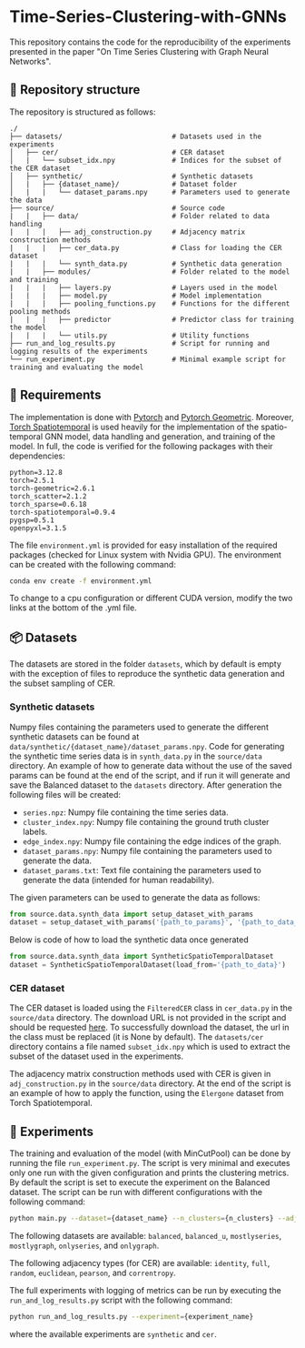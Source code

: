 # Time-Series-Clustering-with-GNNs

This repository contains the code for the reproducibility of the experiments presented in the paper "On Time Series Clustering with Graph Neural Networks".


## 📂 Repository structure

The repository is structured as follows:

```
./
├── datasets/                           # Datasets used in the experiments
│   ├── cer/                            # CER dataset
│   |   └── subset_idx.npy              # Indices for the subset of the CER dataset
│   ├── synthetic/                      # Synthetic datasets
│   |   ├── {dataset_name}/             # Dataset folder
│   |   |   └── dataset_params.npy      # Parameters used to generate the data
├── source/                             # Source code
|   |   ├── data/                       # Folder related to data handling
|   |   |   ├── adj_construction.py     # Adjacency matrix construction methods
|   |   |   ├── cer_data.py             # Class for loading the CER dataset
|   |   |   └── synth_data.py           # Synthetic data generation
|   |   ├── modules/                    # Folder related to the model and training
|   |   |   ├── layers.py               # Layers used in the model
|   |   |   ├── model.py                # Model implementation
|   |   |   ├── pooling_functions.py    # Functions for the different pooling methods
|   |   |   ├── predictor               # Predictor class for training the model
|   |   |   └── utils.py                # Utility functions
├── run_and_log_results.py              # Script for running and logging results of the experiments
└── run_experiment.py                   # Minimal example script for training and evaluating the model
```

## 📝 Requirements
The implementation is done with [Pytorch](https://pytorch.org/) and [Pytorch Geometric](https://pytorch-geometric.readthedocs.io/). Moreover, [Torch Spatiotemporal](https://torch-spatiotemporal.readthedocs.io/) is used heavily for the implementation of the spatio-temporal GNN model, data handling and generation, and training of the model. In full, the code is verified for the following packages with their dependencies:

    python=3.12.8
    torch=2.5.1
    torch-geometric=2.6.1
    torch_scatter=2.1.2
    torch_sparse=0.6.18
    torch-spatiotemporal=0.9.4
    pygsp=0.5.1
    openpyxl=3.1.5

The file `environment.yml` is provided for easy installation of the required packages (checked for Linux system with Nvidia GPU). The environment can be created with the following command:

```bash
conda env create -f environment.yml
```

To change to a cpu configuration or different CUDA version, modify the two links at the bottom of the .yml file.

## 📦 Datasets

The datasets are stored in the folder `datasets`, which by default is empty with the exception of files to reproduce the synthetic data generation and the subset sampling of CER.

### Synthetic datasets
Numpy files containing the parameters used to generate the different synthetic datasets can be found at `data/synthetic/{dataset_name}/dataset_params.npy`. Code for generating the synthetic time series data is in `synth_data.py` in the `source/data` directory. An example of how to generate data without the use of the saved params can be found at the end of the script, and if run it will generate and save the Balanced dataset to the `datasets` directory. After generation the following files will be created:

- `series.npz`: Numpy file containing the time series data.
- `cluster_index.npy`: Numpy file containing the ground truth cluster labels.
- `edge_index.npy`: Numpy file containing the edge indices of the graph.
- `dataset_params.npy`: Numpy file containing the parameters used to generate the data.
- `dataset_params.txt`: Text file containing the parameters used to generate the data (intended for human readability).

The given parameters can be used to generate the data as follows:

```python
from source.data.synth_data import setup_dataset_with_params
dataset = setup_dataset_with_params('{path_to_params}', '{path_to_data_storage_location}')
```

Below is code of how to load the synthetic data once generated

```python
from source.data.synth_data import SyntheticSpatioTemporalDataset
dataset = SyntheticSpatioTemporalDataset(load_from='{path_to_data}')
```

### CER dataset

The CER dataset is loaded using the `FilteredCER` class in `cer_data.py` in the `source/data` directory. The download URL is not provided in the script and should be requested [here](https://www.ucd.ie/issda/data/commissionforenergyregulationcer/). To successfully download the dataset, the url in the class must be replaced (it is None by default). The `datasets/cer` directory contains a file named `subset_idx.npy` which is used to extract the subset of the dataset used in the experiments.

The adjacency matrix construction methods used with CER is given in
 `adj_construction.py` in the `source/data` directory. At the end of the script is an example of how to apply the function, using the `Elergone` dataset from Torch Spatiotemporal.




## 🧪 Experiments

The training and evaluation of the model (with MinCutPool) can be done by running the file `run_experiment.py`. The script is very minimal and executes only one run with the given configuration and prints the clustering metrics. By default the script is set to execute the experiment on the Balanced dataset. The script can be run with different configurations with the following command:

```bash
python main.py --dataset={dataset_name} --n_clusters={n_clusters} --adj_type={adjacency construction method}
```

The following datasets are available: `balanced`, `balanced_u`, `mostlyseries`, `mostlygraph`, `onlyseries`, and `onlygraph`.

The following adjacency types (for CER) are available: `identity`, `full`, `random`, `euclidean`, `pearson`, and `correntropy`.

The full experiments with logging of metrics can be run by executing the `run_and_log_results.py` script with the following command:

```bash
python run_and_log_results.py --experiment={experiment_name}
```

where the available experiments are `synthetic` and `cer`.
